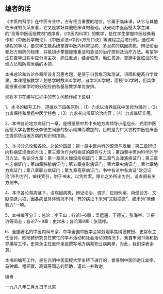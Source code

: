 ## 编者的话

《中医内科学》在中医专业中，占有相当重要的地位，它属于临床课，从它与其他临床课的关系来看，它又是学好其他临床课的基础。从光明中医函授大学主编的“高等中医函授教材”顺序看，《中医内科学》的教学，是在学生掌握中医经典著作和《中医药学概论》、《中医诊法•中药•方剂口诀》等课程之后进行的。通过本课程的学习，要求学生能系统掌握中医内科常见病、多发病的病因病机、辨证论治和处方用药的规律，并能初步掌握疑难重证和急证的治疗原则及治疗方法。希望学生在自学过程中应分清主次，抓住重点，结合临床，融汇贯通，掌握中医临证的思维方法和防病治病的本领。

本书总论和各论各章所设复习思考题，是便于自我练习和测试，巩固和提髙自学效果。本课程按教学计划总学时数300学时，自学200学时，面授100学时，但具体面授重点和学时的分配应由各基层教学单位安排。

现将本书在编写过程中的有关问题作如下说明：

1、本书的编写工作，遵循以下四条原则：（1）力求以培养临床中医师为目的；（2）力求保持和发扬中医学特色；（3）力求突出辨证论治内容；（4）力求临证实用。

2、本书各论地方病证门一章，是根据原中共中央地方病领导小组组长、光明中医函授大学名誉校长李徳生同志的指示精神而增加的，目的是为广大农村中医临床医生提供防治地方病的知识和技能。

3、本书分总论和各论。总论分四章：第一章中医内科的源流与发展；第二章辨识内科病证规律的方法；第三章治疗内科病证的原则与方法；第四章中医内科学的学习方法。各论分九章：第一章风火燥湿痰病证门；第二章气血津液病证门；第三章神志病证门；第四章脏腑病证门；第五章身形病证门；第六章虫病证门；第七章地方病证门；第八章职业病证门；第九章髙原病证门。书中各论中各病证"常见证治”所列方剂，编线索引，附于书末，以凭检索。除此之外所出方剂，请查阅有关方剂书。

4、本书各论每病证下，设病因病机，辨证论治、调护、应用例案、简便验方、文献摘录六项，因各病证具体情况不同，有的病证下未列“文献摘录"，或未列“简便验方”一项。

5、本书编写分工：总论：李玉山；各论1~6章：梁运通、王德光、张海岑、江振济等同志；各论7〜8章：史常永；各论第9章：张瑞祥。

6、全国著名的中医内科专家、中华全国中医学会常务理事焦树德教授、史常永主任医师、欧阳锜研究员在繁忙的学术活动和社会活动的情况下，亲自审阅书稿和指导编写工作，史常永主任医师亲自撰写地方病和职业病两章，对此，我们深表谢意。

本书的编写工作，是在光明中医函授大学主持下进行的，曾得到中医同道江幼李、马钟媚、程绍寰、高铎等同志的帮助，谨此一并致谢。

编者

一九八八年二月九日于北京